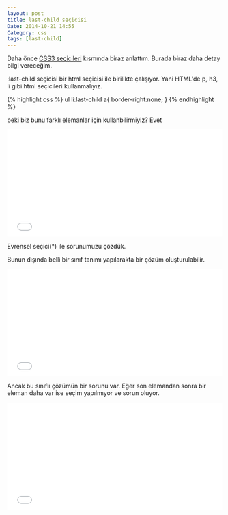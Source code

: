 ```yaml
---
layout: post
title: last-child seçicisi
Date: 2014-10-21 14:55
Category: css
tags: [last-child]
---
```


Daha önce [CSS3 seçicileri](/css3-secicileri/) kısmında biraz anlattım. Burada biraz daha detay bilgi vereceğim. 

:last-child seçicisi bir html seçicisi ile birilikte çalışıyor. Yani HTML'de p, h3, li gibi html seçicileri kullanmalıyız.

{% highlight css %}
ul li:last-child a{
    border-right:none;
}
{% endhighlight %}

peki biz bunu farklı elemanlar için kullanbilirmiyiz? Evet 

<iframe scrolling="no" height="250" frameborder="0" style="width: 100%; overflow: hidden;" allowtransparency="true" data-default-tab="css" data-height="250" src="//codepen.io/fatihhayri/embed/HJkjq?type=stylus&amp;height=250" id="cp_embed_hgplm"></iframe>

Evrensel seçici(*) ile sorunumuzu çözdük.

Bunun dışında belli bir sınıf tanımı yapılarakta bir çözüm oluşturulabilir.

<iframe scrolling="no" height="250" frameborder="0" style="width: 100%; overflow: hidden;" data-default-tab="css" allowtransparency="true" data-height="250" src="//codepen.io/fatihhayri/embed/KGcEm?type=stylus&amp;height=250" id="cp_embed_hgplm"></iframe>

Ancak bu sınıflı çözümün bir sorunu var. Eğer son elemandan sonra bir eleman daha var ise seçim yapılmıyor ve sorun oluyor.

<iframe scrolling="no" height="250" frameborder="0" style="width: 100%; overflow: hidden;" data-default-tab="css" allowtransparency="true" data-height="250" src="//codepen.io/fatihhayri/embed/ohJKf?type=stylus&amp;height=250" id="cp_embed_hgplm"></iframe>